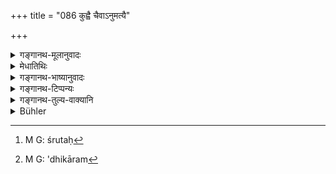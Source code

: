 +++
title = "086 कुह्वै चैवाऽनुमत्यै"

+++

<details><summary>गङ्गानथ-मूलानुवादः</summary>

To Kuhū, to Anumati, and to Prajāpati; then to Dyauḥ—Pṛthivī jointly, and finally to Sviṣṭakṛt,’—(86)
</details>

<details><summary>मेधातिथिः</summary>

**सह द्व्यावापृथिव्योः** द्व्यावापृथिवीभ्यां स्वाहेति । **तथा स्विष्टकृते ऽन्ततः** । **स्विष्टकृद्** इति गुणपदम् । अग्निश् च गुणीभूतः स्वतः । स्मृत्यन्तरे "अग्नये स्विष्टकृते" इति वचनात्, श्रुतौ[^१५९] सर्वहोमेष्व् एव चाम्नानात् । **अन्तत** इति पाठात् सिद्धे वचनं स्मृत्यन्तरे ऽधिकानाम्[^१६०] आहुतीनाम् आम्नानात् सति समुच्चये प्राक् स्विष्टकृत आवापः कर्तव्य इति दर्शयितुम् ।


[^१६०]:
     M G: 'dhikāram


[^१५९]:
     M G: śrutaḥ

- <u>ननु</u> चैकत्वाद् धोमस्य देवताविकल्पो युक्तः । 

- <u>कुतः</u> पुनर् एकत्वं होमस्य । इयम् एव होमानाम् उत्पत्तिः "अग्नेः सोमस्य च" (म्ध् ३.७५) इत्यादि । तत्र चोत्पत्ताव् एव देवताविशेषेणावरुद्धत्वाद् भिन्ना एव होमाः प्रतीयन्ते ॥ ३.७६ ॥
</details>

<details><summary>गङ्गानथ-भाष्यानुवादः</summary>

‘*To Dyauḥ-Pṛthivī jointly*’—with the formula ‘*dyāvā-pṛthivībhyām svāhā*.’

‘*Finally to Sviṣṭakṛt*’—‘*Sviṣṭakṛt*’ (accomplisher of what is extremely desirable) is an adjective, the deity qualified by it being Agni. That this is so is indicated by the assertion in another *Smṛti* to the effect that ‘this offering is to be made *to Agni-Sviṣṭakṛt*.’ This offering to *Agni-Sviṣṭakṛt* has been prescribed in the Veda as to be made in the case of all *Homas*.

‘*Finally*’— though this is already implied by the order in which the names have been mentioned, yet it has been reiterated (by means of the term ‘finally’) for the purpose of indicating that when, according to another *Smṛti*, a large number of oblations are offered conjointly under this head, that to ‘*Agni-Sviṣṭakṛt*’ should come first.

“All these oblations forming a single act of *Homa*, the several deities mentioned should be treated as optional alternatives.”

But whence does- it follow that there is a single Homa? Verse 85, which speaks of oblations ‘to Agni and to Soma, etc.,’ is the originative Injunction of the Homas; and hence the *Homa* -offerings being severally qualified by the mention of several special deities, the Homas are clearly recognised as distinct.—(86)
</details>

<details><summary>गङ्गानथ-टिप्पन्यः</summary>

This verse is quoted in *Vīramitrodaya* (Āhnika, p. 402), where it is explained that the offering to ‘*Dyāuḥ-pṛthivī jointly*’ should be made with the formula —*Dyāvāpṛthivībhyām svāhā*’.
</details>

<details><summary>गङ्गानथ-तुल्य-वाक्यानि</summary>

**(verses 3.84-93)  
**

See Comparative notes for [Verse 3.84].
</details>

<details><summary>Bühler</summary>

086	Further to Kuhu (the goddess of the new-moon day), to Anumati (the goddess of the full-moon day), to Pragapati (the lord of creatures), to heaven and earth conjointly, and finally to Agni Svishtakrit (the fire which performs the sacrifice well).
</details>
